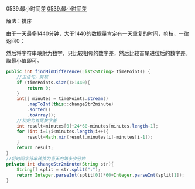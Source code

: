 0539.最小时间差
[0539.最小时间差](https://leetcode-cn.com/problems/minimum-time-difference/)


解法：排序

由于一天最多1440分钟，大于1440的数据量肯定有一天重复的时间，剪枝，一律返回0；

然后将字符串映射为数字，只比较相邻的数字差，然后比较首尾进位后的数字差。取最小值即可。



```java
public int findMinDifference(List<String> timePoints) {
    //卫语句，剪枝
    if (timePoints.size()>1440){
        return 0;
    }
    int[] minutes = timePoints.stream()
        .mapToInt(this::changeStr2minute)
        .sorted()
        .toArray();
    //初始为首尾数字差
    int result=minutes[0]+24*60-minutes[minutes.length-1];
    for (int i=1;i<minutes.length;i++){
        result=Math.min(result,minutes[i]-minutes[i-1]);
    }
    return result;
}
//将时间字符串转换为当天的第多少分钟
private int changeStr2minute(String str){
    String[] split = str.split(":");
    return Integer.parseInt(split[0])*60+Integer.parseInt(split[1]);
}
```



